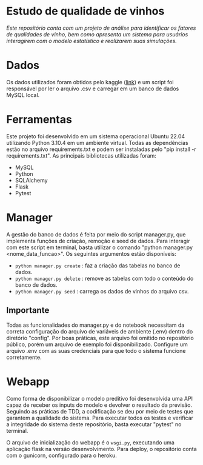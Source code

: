 # Estudo de qualidade de vinhos
*Este repositório conta com um projeto de análise para identificar os fatores de qualidades de vinho, bem como apresenta um sistema para usuários interagirem com o modelo estatístico e realizarem suas simulações.*


# Dados
Os dados utilizados foram obtidos pelo kaggle ([link](https://www.kaggle.com/datasets/uciml/red-wine-quality-cortez-et-al-2009)) e um script foi responsável por ler o arquivo .csv e carregar em um banco de dados MySQL local.

# Ferramentas
Este projeto foi desenvolvido em um sistema operacional Ubuntu 22.04 utilizando Python 3.10.4 em um ambiente virtual. Todas as dependências estão no arquivo requirements.txt e podem ser instaladas pelo "pip install -r requirements.txt". As principais bibliotecas utilizadas foram:

- MySQL
- Python
- SQLAlchemy
- Flask
- Pytest

# Manager
A gestão do banco de dados é feita por meio do script manager.py, que implementa funções de criação, remoção e seed de dados. Para interagir com este script em terminal, basta utilizar o comando "python manager.py <nome_data_funcao>". Os seguintes argumentos estão disponíveis:

- `python manager.py create` : faz a criação das tabelas no banco de dados.
- `python manager.py delete` : remove as tabelas com todo o conteúdo do banco de dados.
- `python manager.py seed` : carrega os dados de vinhos do arquivo csv.

## Importante
Todas as funcionalidades do manager.py e do notebook necessitam da correta configuração do arquivo de variáveis de ambiente (.env) dentro do diretório "config". Por boas práticas, este arquivo foi omitido no repositório público, porém um arquivo de exemplo foi disponibilizado. Configure um arquivo .env com as suas credenciais para que todo o sistema funcione corretamente.

# Webapp
Como forma de disponibilizar o modelo preditivo foi desenvolvida uma API capaz de receber os inputs do modelo e devolver o resultado da previsão. Seguindo as práticas de TDD, a codificação se deu por meio de testes que garantem a qualidade do sistema. Para executar todos os testes e verificar a integridade do sistema deste repositório, basta executar "pytest" no terminal.

O arquivo de inicialização do webapp é o `wsgi.py`, executando uma aplicação flask na versão desenvolvimento. Para deploy, o repositório conta com o gunicorn, configurado para o heroku.